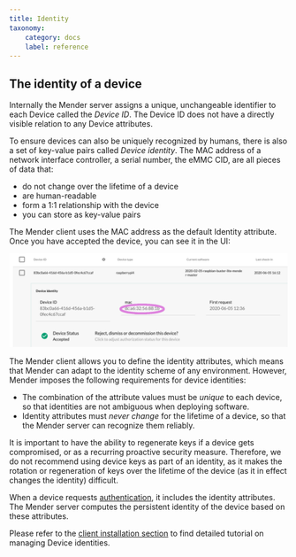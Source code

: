 ```yaml
---
title: Identity
taxonomy:
    category: docs
    label: reference
---
```


## The identity of a device

Internally the Mender server assigns
a unique, unchangeable identifier to each Device called the *Device ID*.
The Device ID does not have a directly visible relation to any Device attributes.


To ensure devices can also be uniquely recognized by humans,
there is also a set of key-value pairs called *Device identity*.
The MAC address of a network interface controller, a serial number, the eMMC CID,
are all pieces of data that:
* do not change over the lifetime of a device
* are human-readable
* form a 1:1 relationship with the device
* you can store as key-value pairs

The Mender client uses the MAC address as the default Identity attribute.
Once you have accepted the device, you can see it in the UI:

![identity](identity.png)

The Mender client allows you to define the identity attributes, which means that Mender
can adapt to the identity scheme of any environment. However, Mender imposes the following
requirements for device identities:

* The combination of the attribute values must be *unique* to each device, so that identities are not ambiguous when deploying software.
* Identity attributes must *never change* for the lifetime of a device, so that the Mender server can recognize them reliably.

It is important to have the ability to regenerate keys if a device gets compromised,
or as a recurring proactive security measure.
Therefore, we do not recommend using device keys as part of an identity, as it
makes the rotation or regeneration of keys over the lifetime of the device
(as it in effect changes the identity) difficult.

When a device requests [authentication](../../200.API/#default-device-authentication),
it includes the identity attributes. The Mender server computes the persistent
identity of the device based on these attributes.

Please refer to the [client installation section](../../03.Client-installation/03.Identity/docs.md)
to find detailed tutorial on managing Device identities.
